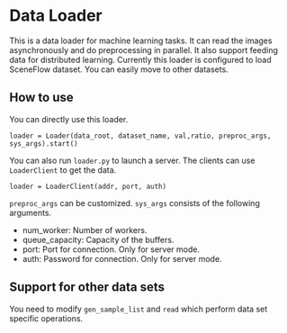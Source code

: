 # Data Loader
This is a data loader for machine learning tasks. It can read
the images asynchronously and do preprocessing in parallel.
It also support feeding data for distributed learning.
Currently this loader is configured to load SceneFlow dataset.
You can easily move to other datasets.

## How to use
You can directly use this loader.
```
loader = Loader(data_root, dataset_name, val,ratio, preproc_args, sys_args).start()
```

You can also run `loader.py` to launch a server. The clients
can use `LoaderClient` to get the data.
```
loader = LoaderClient(addr, port, auth)
```

`preproc_args` can be customized. `sys_args` consists of
the following arguments.
- num_worker: Number of workers.
- queue_capacity: Capacity of the buffers.
- port: Port for connection. Only for server mode.
- auth: Password for connection. Only for server mode.

## Support for other data sets
You need to modify `gen_sample_list` and `read` which
perform data set specific operations.